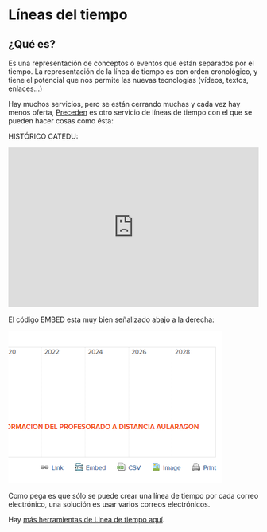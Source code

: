 
# Líneas del tiempo

## ¿Qué es?

Es una representación de conceptos o eventos que están separados por el tiempo. La representación de la línea de tiempo es con orden cronológico, y tiene el potencial que nos permite las nuevas tecnologías (vídeos, textos, enlaces...)

Hay muchos servicios, pero se están cerrando muchas y cada vez hay menos oferta, [Preceden](http://www.preceden.com/) es otro servicio de líneas de tiempo con el que se pueden hacer cosas como ésta: 

HISTÓRICO CATEDU:

<iframe width="100%" height="320" src="https://www.preceden.com/timelines/316285/embed" frameborder="0"></iframe>

El código EMBED esta muy bien señalizado abajo a la derecha:

![](img/img0.png)

Como pega es que sólo se puede crear una línea de tiempo por cada correo electrónico, una solución es usar varios correos electrónicos.

Hay [más herramientas de Linea de tiempo aquí](http://jr2punto0.blogspot.com.es/search/label/l%C3%ADneas%20del%20tiempo).

